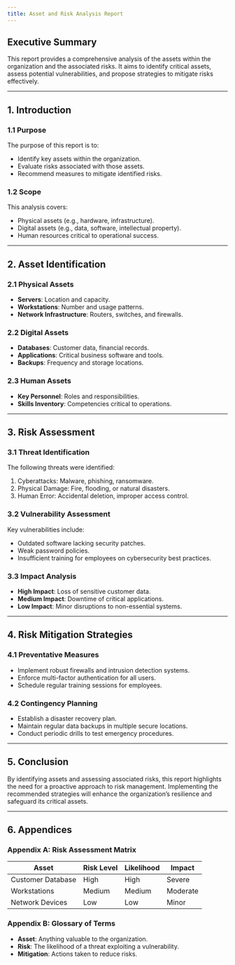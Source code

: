 ```yaml
---
title: Asset and Risk Analysis Report
---
```

## Executive Summary
This report provides a comprehensive analysis of the assets within the organization and the associated risks. It aims to identify critical assets, assess potential vulnerabilities, and propose strategies to mitigate risks effectively.

---

## 1. Introduction
### 1.1 Purpose
The purpose of this report is to:
- Identify key assets within the organization.
- Evaluate risks associated with those assets.
- Recommend measures to mitigate identified risks.

### 1.2 Scope
This analysis covers:
- Physical assets (e.g., hardware, infrastructure).
- Digital assets (e.g., data, software, intellectual property).
- Human resources critical to operational success.

---

## 2. Asset Identification
### 2.1 Physical Assets
- **Servers**: Location and capacity.
- **Workstations**: Number and usage patterns.
- **Network Infrastructure**: Routers, switches, and firewalls.

### 2.2 Digital Assets
- **Databases**: Customer data, financial records.
- **Applications**: Critical business software and tools.
- **Backups**: Frequency and storage locations.

### 2.3 Human Assets
- **Key Personnel**: Roles and responsibilities.
- **Skills Inventory**: Competencies critical to operations.

---

## 3. Risk Assessment
### 3.1 Threat Identification
The following threats were identified:
1. Cyberattacks: Malware, phishing, ransomware.
2. Physical Damage: Fire, flooding, or natural disasters.
3. Human Error: Accidental deletion, improper access control.

### 3.2 Vulnerability Assessment
Key vulnerabilities include:
- Outdated software lacking security patches.
- Weak password policies.
- Insufficient training for employees on cybersecurity best practices.

### 3.3 Impact Analysis
- **High Impact**: Loss of sensitive customer data.
- **Medium Impact**: Downtime of critical applications.
- **Low Impact**: Minor disruptions to non-essential systems.

---

## 4. Risk Mitigation Strategies
### 4.1 Preventative Measures
- Implement robust firewalls and intrusion detection systems.
- Enforce multi-factor authentication for all users.
- Schedule regular training sessions for employees.

### 4.2 Contingency Planning
- Establish a disaster recovery plan.
- Maintain regular data backups in multiple secure locations.
- Conduct periodic drills to test emergency procedures.

---

## 5. Conclusion
By identifying assets and assessing associated risks, this report highlights the need for a proactive approach to risk management. Implementing the recommended strategies will enhance the organization’s resilience and safeguard its critical assets.

---

## 6. Appendices
### Appendix A: Risk Assessment Matrix
| Asset             | Risk Level | Likelihood | Impact   |
|-------------------|------------|------------|----------|
| Customer Database | High       | High       | Severe   |
| Workstations      | Medium     | Medium     | Moderate |
| Network Devices   | Low        | Low        | Minor    |

### Appendix B: Glossary of Terms
- **Asset**: Anything valuable to the organization.
- **Risk**: The likelihood of a threat exploiting a vulnerability.
- **Mitigation**: Actions taken to reduce risks.

